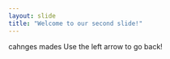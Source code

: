 ```yaml
---
layout: slide
title: "Welcome to our second slide!"
---
```

cahnges mades
Use the left arrow to go back!
